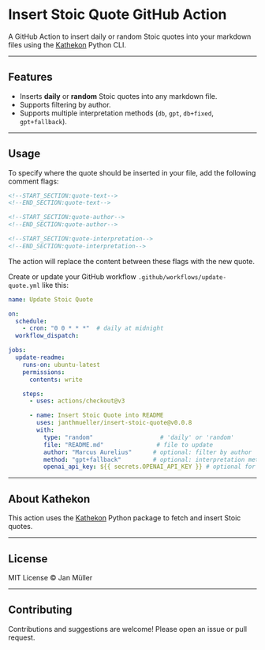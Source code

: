 # Insert Stoic Quote GitHub Action

A GitHub Action to insert daily or random Stoic quotes into your markdown files using the [Kathekon](https://github.com/janthmueller/kathekon) Python CLI.

---

## Features

- Inserts **daily** or **random** Stoic quotes into any markdown file.
- Supports filtering by author.
- Supports multiple interpretation methods (`db`, `gpt`, `db+fixed`, `gpt+fallback`).

---

## Usage

To specify where the quote should be inserted in your file, add the following comment flags:

```markdown
<!--START_SECTION:quote-text-->
<!--END_SECTION:quote-text-->

<!--START_SECTION:quote-author-->
<!--END_SECTION:quote-author-->

<!--START_SECTION:quote-interpretation-->
<!--END_SECTION:quote-interpretation-->
```

The action will replace the content between these flags with the new quote.

Create or update your GitHub workflow `.github/workflows/update-quote.yml` like this:

```yaml
name: Update Stoic Quote

on:
  schedule:
    - cron: "0 0 * * *"  # daily at midnight
  workflow_dispatch:

jobs:
  update-readme:
    runs-on: ubuntu-latest
    permissions:
      contents: write

    steps:
      - uses: actions/checkout@v3

      - name: Insert Stoic Quote into README
        uses: janthmueller/insert-stoic-quote@v0.0.8
        with:
          type: "random"                   # 'daily' or 'random'
          file: "README.md"               # file to update
          author: "Marcus Aurelius"      # optional: filter by author
          method: "gpt+fallback"         # optional: interpretation method
          openai_api_key: ${{ secrets.OPENAI_API_KEY }} # optional for GPT methods
```
---

## About Kathekon

This action uses the [Kathekon](https://github.com/janthmueller/kathekon) Python package to fetch and insert Stoic quotes. 

---

## License

MIT License © Jan Müller



---

## Contributing

Contributions and suggestions are welcome! Please open an issue or pull request.
